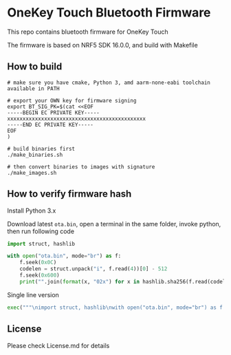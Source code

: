 # OneKey Touch Bluetooth Firmware

This repo contains bluetooth firmware for OneKey Touch

The firmware is based on NRF5 SDK 16.0.0, and build with Makefile

## How to build

```shell
# make sure you have cmake, Python 3, amd aarm-none-eabi toolchain available in PATH

# export your OWN key for firmware signing
export BT_SIG_PK=$(cat <<EOF
-----BEGIN EC PRIVATE KEY-----
xxxxxxxxxxxxxxxxxxxxxxxxxxxxxxxxxxxxxxxxxxxxx
-----END EC PRIVATE KEY-----
EOF
)

# build binaries first
./make_binaries.sh

# then convert binaries to images with signature
./make_images.sh
```

## How to verify firmware hash

Install Python 3.x

Download latest `ota.bin`, open a terminal in the same folder, invoke python, then run following code

```python
import struct, hashlib

with open("ota.bin", mode="br") as f:
    f.seek(0x0C)
    codelen = struct.unpack("i", f.read(4))[0] - 512
    f.seek(0x600)
    print("".join(format(x, "02x") for x in hashlib.sha256(f.read(codelen)).digest()))
```

Single line version

```python
exec("""\nimport struct, hashlib\nwith open("ota.bin", mode="br") as f:\n    f.seek(0x0C)\n    codelen = struct.unpack("i", f.read(4))[0] - 512\n    f.seek(0x600)\n    print("".join(format(x, "02x") for x in hashlib.sha256(f.read(codelen)).digest()))\n""")
```

## License

Please check License.md for details
